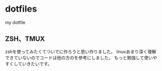# dotfiles
my dotfile

## ZSH、TMUX
zshを使ってみたくてついでに作ろうと思い作りました。
linuxあまり深く理解できていないのでコードは他の方のを参考にしました。
もっと勉強して使いやすくしていきたいです。
